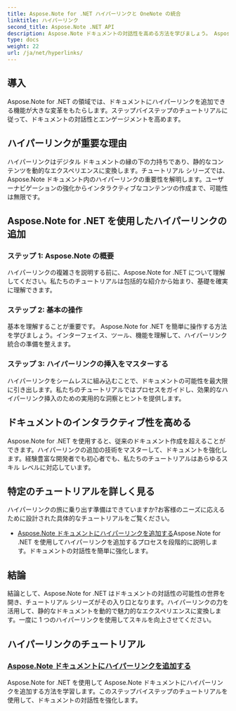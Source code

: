 ```yaml
---
title: Aspose.Note for .NET ハイパーリンクと OneNote の統合
linktitle: ハイパーリンク
second_title: Aspose.Note .NET API
description: Aspose.Note ドキュメントの対話性を高める方法を学びましょう。 Aspose.Note for .NET を使用してハイパーリンクを追加し、ドキュメントの魅力を高めるチュートリアルをご覧ください。
type: docs
weight: 22
url: /ja/net/hyperlinks/
---
```

## 導入

Aspose.Note for .NET の領域では、ドキュメントにハイパーリンクを追加できる機能が大きな変革をもたらします。ステップバイステップのチュートリアルに従って、ドキュメントの対話性とエンゲージメントを高めます。

## ハイパーリンクが重要な理由

ハイパーリンクはデジタル ドキュメントの縁の下の力持ちであり、静的なコンテンツを動的なエクスペリエンスに変換します。チュートリアル シリーズでは、Aspose.Note ドキュメント内のハイパーリンクの重要性を解明します。ユーザーナビゲーションの強化からインタラクティブなコンテンツの作成まで、可能性は無限です。

## Aspose.Note for .NET を使用したハイパーリンクの追加

### ステップ 1: Aspose.Note の概要

ハイパーリンクの複雑さを説明する前に、Aspose.Note for .NET について理解してください。私たちのチュートリアルは包括的な紹介から始まり、基礎を確実に理解できます。

### ステップ 2: 基本の操作

基本を理解することが重要です。 Aspose.Note for .NET を簡単に操作する方法を学びましょう。インターフェイス、ツール、機能を理解して、ハイパーリンク統合の準備を整えます。

### ステップ 3: ハイパーリンクの挿入をマスターする

ハイパーリンクをシームレスに組み込むことで、ドキュメントの可能性を最大限に引き出します。私たちのチュートリアルではプロセスをガイドし、効果的なハイパーリンク挿入のための実用的な洞察とヒントを提供します。

## ドキュメントのインタラクティブ性を高める

Aspose.Note for .NET を使用すると、従来のドキュメント作成を超えることができます。ハイパーリンクの追加の技術をマスターして、ドキュメントを強化します。経験豊富な開発者でも初心者でも、私たちのチュートリアルはあらゆるスキル レベルに対応しています。

## 特定のチュートリアルを詳しく見る

ハイパーリンクの旅に乗り出す準備はできていますか?お客様のニーズに応えるために設計された具体的なチュートリアルをご覧ください。

- [Aspose.Note ドキュメントにハイパーリンクを追加する](./add-hyperlinks/)Aspose.Note for .NET を使用してハイパーリンクを追加するプロセスを段階的に説明します。ドキュメントの対話性を簡単に強化します。

## 結論

結論として、Aspose.Note for .NET はドキュメントの対話性の可能性の世界を開き、チュートリアル シリーズがその入り口となります。ハイパーリンクの力を活用して、静的なドキュメントを動的で魅力的なエクスペリエンスに変換します。一度に 1 つのハイパーリンクを使用してスキルを向上させてください。
## ハイパーリンクのチュートリアル
### [Aspose.Note ドキュメントにハイパーリンクを追加する](./add-hyperlinks/)
Aspose.Note for .NET を使用して Aspose.Note ドキュメントにハイパーリンクを追加する方法を学習します。このステップバイステップのチュートリアルを使用して、ドキュメントの対話性を強化します。